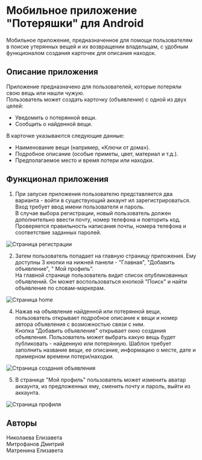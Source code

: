 # Мобильное приложение "Потеряшки" для Android   

Мобильное приложение, предназначенное для помощи пользователям в поиске утерянных вещей и их возвращении владельцам, с удобным функционалом создания карточек для описания находок.    

## Описание приложения  
Приложение предназначено для пользователей, которые потеряли свою вещь или нашли чужую.  
Пользователь может создать карточку (объявление) с одной из двух целей:  
- Уведомить о потерянной вещи.  
- Сообщить о найденной вещи.  
  
В карточке указываются следующие данные:  
- Наименование вещи (например, «Ключи от дома»).  
- Подробное описание (особые приметы, цвет, материал и т.д.).  
- Предполагаемое место и время потери или находки.  

## Функционал приложения  
1. При запуске приложения пользователю представляется два варианта - войти в существующий аккаунт ил зарегистрироваться. Вход требует ввод имени пользователя и пароль.   
В случае выбора регистрации, новый пользователь должен дополнительно ввести почту, номер телефона и повторить код. Проверяется правильность написания почты, номера телефона и соответствие заданных паролей.  

![Страница регистрации](https://github.com/Menelliss/Coursework/blob/main/%20screenshot/1.png)   

2. Затем пользователь попадает на главную страницу приложения. Ему доступны 3 кнопки на нижней панели - "Главная", "Добавить объявление", " Мой профиль".   
На главной странице пользователь видит список опубликованных объявлений. Он может воспользоваться кнопкой "Поиск" и найти объявление по словам-маркерам.   

![Страница home](https://github.com/Menelliss/Coursework/blob/main/%20screenshot/2.png)   

4. Нажав на объявление найденной или потерянной вещи, пользователь открывает подробное описание к вещи и номер автора объявления с возможностью связи с ним.   
Кнопка "Добавить объявление" открывает окно создания объявления. Пользователь может выбрать какую вещь будет публиковать - найденную или потерянную. Шаблон требует заполнить название вещи, ее описание, информацию о месте, дате и примерном времени потери/находки.   

![Страница создания объявления](https://github.com/Menelliss/Coursework/blob/main/%20screenshot/3.png)   

5. В странице "Мой профиль" пользователь может изменить аватар аккаунта, из предложенных ему, сменить почту и пароль, выйти из аккаунта.  

![Страница профиля](https://github.com/Menelliss/Coursework/blob/main/%20screenshot/4.png)  

## Авторы   
Николаева Елизавета   
Митрофанов Дмитрий   
Матренина Елизавета   
